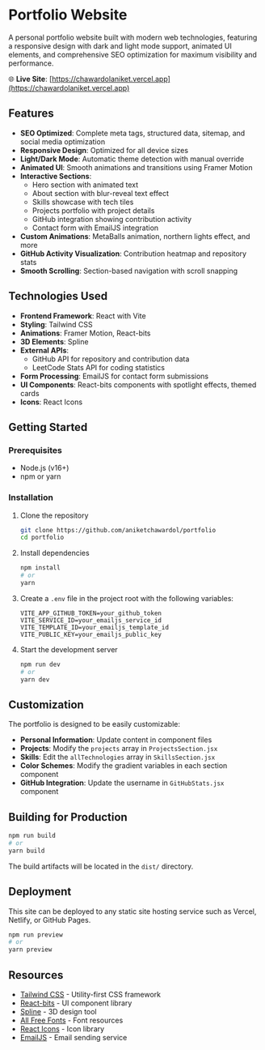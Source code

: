 # Portfolio Website

A personal portfolio website built with modern web technologies, featuring a responsive design with dark and light mode support, animated UI elements, and comprehensive SEO optimization for maximum visibility and performance.

🌐 **Live Site**: [https://chawardolaniket.vercel.app](https://chawardolaniket.vercel.app)

## Features

- **SEO Optimized**: Complete meta tags, structured data, sitemap, and social media optimization
- **Responsive Design**: Optimized for all device sizes
- **Light/Dark Mode**: Automatic theme detection with manual override
- **Animated UI**: Smooth animations and transitions using Framer Motion
- **Interactive Sections**:
  - Hero section with animated text
  - About section with blur-reveal text effect
  - Skills showcase with tech tiles
  - Projects portfolio with project details
  - GitHub integration showing contribution activity
  - Contact form with EmailJS integration
- **Custom Animations**: MetaBalls animation, northern lights effect, and more
- **GitHub Activity Visualization**: Contribution heatmap and repository stats
- **Smooth Scrolling**: Section-based navigation with scroll snapping

## Technologies Used

- **Frontend Framework**: React with Vite
- **Styling**: Tailwind CSS
- **Animations**: Framer Motion, React-bits
- **3D Elements**: Spline
- **External APIs**:
  - GitHub API for repository and contribution data
  - LeetCode Stats API for coding statistics
- **Form Processing**: EmailJS for contact form submissions
- **UI Components**: React-bits components with spotlight effects, themed cards
- **Icons**: React Icons

## Getting Started

### Prerequisites

- Node.js (v16+)
- npm or yarn

### Installation

1. Clone the repository

   ```sh
   git clone https://github.com/aniketchawardol/portfolio
   cd portfolio
   ```

2. Install dependencies

   ```sh
   npm install
   # or
   yarn
   ```

3. Create a `.env` file in the project root with the following variables:

   ```
   VITE_APP_GITHUB_TOKEN=your_github_token
   VITE_SERVICE_ID=your_emailjs_service_id
   VITE_TEMPLATE_ID=your_emailjs_template_id
   VITE_PUBLIC_KEY=your_emailjs_public_key
   ```

4. Start the development server
   ```sh
   npm run dev
   # or
   yarn dev
   ```

## Customization

The portfolio is designed to be easily customizable:

- **Personal Information**: Update content in component files
- **Projects**: Modify the `projects` array in `ProjectsSection.jsx`
- **Skills**: Edit the `allTechnologies` array in `SkillsSection.jsx`
- **Color Schemes**: Modify the gradient variables in each section component
- **GitHub Integration**: Update the username in `GitHubStats.jsx` component

## Building for Production

```sh
npm run build
# or
yarn build
```

The build artifacts will be located in the `dist/` directory.

## Deployment

This site can be deployed to any static site hosting service such as Vercel, Netlify, or GitHub Pages.

```sh
npm run preview
# or
yarn preview
```

## Resources

- [Tailwind CSS](https://tailwindcss.com/) - Utility-first CSS framework
- [React-bits](https://www.reactbits.dev/) - UI component library
- [Spline](https://spline.design/) - 3D design tool
- [All Free Fonts](https://www.allfreefonts.co/) - Font resources
- [React Icons](https://react-icons.github.io/react-icons/) - Icon library
- [EmailJS](https://www.emailjs.com/) - Email sending service
